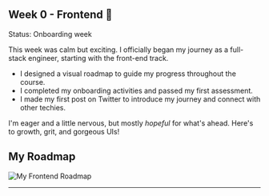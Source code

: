 ## Week 0 - Frontend 🚀 
Status: Onboarding week  

This week was calm but exciting. I officially began my journey as a full-stack engineer, starting with the front-end track.

- I designed a visual roadmap to guide my progress throughout the course.
- I completed my onboarding activities and passed my first assessment.
- I made my first post on Twitter to introduce my journey and connect with other techies.

I'm eager and a little nervous, but mostly *hopeful* for what's ahead. Here's to growth, grit, and gorgeous UIs!

## My Roadmap

![My Frontend Roadmap](https://github.com/gemgeek/gems-digital-journal/blob/main/assets/GEM'S%20SE%20ROADMAP%20(1).png)  <!-- Replace with actual image link once uploaded -->

---

